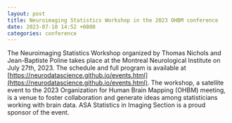```yaml
---
layout: post
title: Neuroimaging Statistics Workshop in the 2023 OHBM conference
date: 2023-07-10 14:52 +0800
categories: conference
---
```


The Neuroimaging Statistics Workshop organized by Thomas Nichols and Jean-Baptiste Poline  takes place at the Montreal Neurological Institute on July 27th, 2023. The schedule and full program is available at [https://neurodatascience.github.io/events.html](https://neurodatascience.github.io/events.html). The workshop, a satellite event to the 2023 Organization for Human Brain Mapping (OHBM) meeting, is a venue to foster collaboration and generate ideas among statisticians working with brain data.  ASA Statistics in Imaging Section is a proud sponsor of the event.